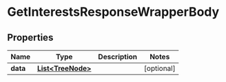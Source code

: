 

# GetInterestsResponseWrapperBody


## Properties

Name | Type | Description | Notes
------------ | ------------- | ------------- | -------------
**data** | [**List&lt;TreeNode&gt;**](TreeNode.md) |  |  [optional]



